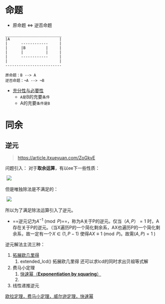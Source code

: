 # 命题
+ 原命题 <=> 逆否命题
``` shell
_________________________
|A						|			
|	   ------------		|
|	   |B		  |		|
|	   |		  |		|
|	   ------------		|
|						|
-------------------------

原命题：B --> A
逆否命题：¬A --> ¬B

```
+ [ 充分性与必要性](https://zhuanlan.zhihu.com/p/29991897)
	+ `A是`B的充要`条件`
	+  A的充要`条件是B`

# 同余
## 逆元
> https://article.itxueyuan.com/ZoGkvE

问题引入：
对于**取余运算**，有以ee下一些性质：

 ![](https://imgs.itxueyuan.com/1470173-20191015235443676-1108609674.png)

但是唯独除法是不满足的：

 ![](https://imgs.itxueyuan.com/1470173-20191015235453220-1764460552.png)
 
所以为了满足除法运算引入了逆元。

+ ==逆元记为$A^{-1} \pmod P$==，称为A关于P的逆元。仅当$（A,P）=1$ 时，A 存在关于P的逆元。（当X遍历P的一个简化剩余系，AX也遍历P的一个简化剩余系，故一定有一个$X\in(1,P-1)$ 使得$AX \equiv 1 \pmod P$。故需$(A,P)=1$ )

逆元解法主流三种：
1. [拓展欧几里得](https://blog.csdn.net/u014634338/article/details/40210435)
	1. extended_lcd() 拓展欧几里得 还可以求lcd的同时求出贝祖等式解
2. 费马小定理
	1. [快速幂（**Exponentiation by squaring**）](https://zhuanlan.zhihu.com/p/95902286)
	2. 
3. 线性递推逆元


[欧拉定理，费马小定理，威尔逊定理，快速幂](https://blog.csdn.net/weixin_51134546/article/details/120537957)
